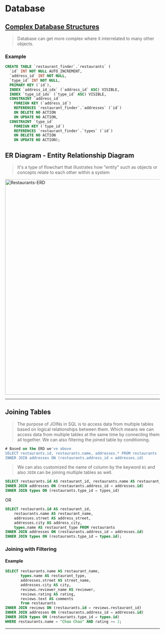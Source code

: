 # Database
## [Complex Database Structures](https://www.activequerybuilder.com/blog/understanding-a-complex-database-structure/)
> Database can get more complex where it interrelated to many other objects.
### Example
```sql
CREATE TABLE `restaurant_finder`.`restaurants` (
  `id` INT NOT NULL AUTO_INCREMENT,
  `address_id` INT NOT NULL,
  `type_id` INT NOT NULL,
  PRIMARY KEY (`id`),
  INDEX `address_id_idx` (`address_id` ASC) VISIBLE,
  INDEX `type_id_idx` (`type_id` ASC) VISIBLE,
  CONSTRAINT `address_id`
    FOREIGN KEY (`address_id`)
    REFERENCES `restaurant_finder`.`addresses` (`id`)
    ON DELETE NO ACTION
    ON UPDATE NO ACTION,
  CONSTRAINT `type_id`
    FOREIGN KEY (`type_id`)
    REFERENCES `restaurant_finder`.`types` (`id`)
    ON DELETE NO ACTION
    ON UPDATE NO ACTION);
```
## ER Diagram - Entity Relationship Diagram
> It's a type of flowchart that illustrates how "entity" such as objects or concepts relate to each other within a system
<img width="700" alt="Restaurants-ERD" src="https://user-images.githubusercontent.com/82365010/177418207-3e5488c8-9a76-41f1-b7e5-6b9e43b2580f.png">

---

## Joining Tables
> The purpose of JOINs in SQL is to access data from multiple tables based on logical relationships between them. Which means we can access data from multiple tables at the same time by connecting them all together. We can also filtering the joined table by conditioning.
```sql
# Based on the ERD we've above
SELECT restaurants.id, restaurants.name, addresses.* FROM restaurants
INNER JOIN addresses ON (restaurants.address_id = addresses.id)
```
> We can also customized the name of column by the keyword `AS` and also `JOIN` can be joining multiple tables as well.
```sql
SELECT restaurants.id AS restaurant_id, restaurants.name AS restaurant_name, addresses.*, types.* FROM restaurants
INNER JOIN addresses ON (restaurants.address_id = addresses.id)
INNER JOIN types ON (restaurants.type_id = types_id)
```
OR
```sql
SELECT restaurants.id AS restaurant_id, 
	restaurants.name AS restaurant_name, 
    addresses.street AS address_street,
    addresses.city AS address_city,
    types.name AS restaurant_type FROM restaurants
INNER JOIN addresses ON (restaurants.address_id = addresses.id)
INNER JOIN types ON (restaurants.type_id = types.id);
```

### Joining with Filtering
#### Example
```sql
SELECT restaurants.name AS restaurant_name,
	   types.name AS restaurant_type,
	   addresses.street AS street_name, 
       addresses.city AS city,
       reviews.reviewer_name AS reviewer,
       reviews.rating AS rating,
       reviews.text AS comments
       from restaurants
INNER JOIN reviews ON (restaurants.id = reviews.restaurant_id)
INNER JOIN addresses ON (restaurants.address_id = addresses.id)
INNER JOIN types ON (restaurants.type_id = types.id)
WHERE restaurants.name = "Chao Chao" AND rating >= 2;
```

---
